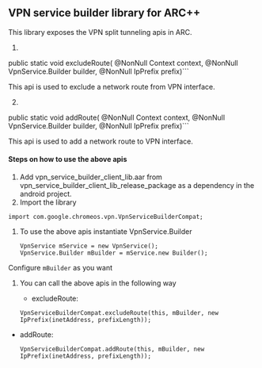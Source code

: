 ## VPN service builder library for ARC++
This library exposes the VPN split tunneling apis in ARC.

1. ```
public static void excludeRoute(
      @NonNull Context context, @NonNull VpnService.Builder builder, @NonNull IpPrefix prefix)```
      
   This api is used to exclude a network route from VPN interface.
   
2. ```
public static void addRoute(
      @NonNull Context context, @NonNull VpnService.Builder builder, @NonNull IpPrefix prefix)```

   This api is used to add a network route to VPN interface.

#### Steps on how to use the above apis
1. Add vpn_service_builder_client_lib.aar from vpn_service_builder_client_lib_release_package as a dependency in the android project.
1. Import the library

  ```
  import com.google.chromeos.vpn.VpnServiceBuilderCompat;
  ```
1. To use the above apis instantiate VpnService.Builder

    ```
    VpnService mService = new VpnService();
    VpnService.Builder mBuilder = mService.new Builder();
    ```
Configure ```mBuilder``` as you want
1. You can call the above apis in the following way
   * excludeRoute:

    ```
    VpnServiceBuilderCompat.excludeRoute(this, mBuilder, new IpPrefix(inetAddress, prefixLength));
    ```

  * addRoute:

    ```
    VpnServiceBuilderCompat.addRoute(this, mBuilder, new IpPrefix(inetAddress, prefixLength));
    ```
